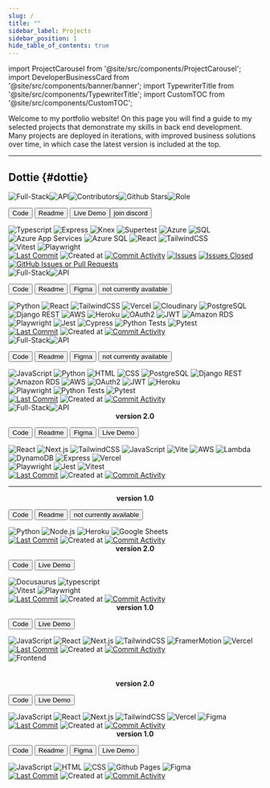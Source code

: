 ```yaml
---
slug: /
title: ""
sidebar_label: Projects
sidebar_position: 1
hide_table_of_contents: true
---
```


import ProjectCarousel from '@site/src/components/ProjectCarousel';
import DeveloperBusinessCard from '@site/src/components/banner/banner';
import TypewriterTitle from '@site/src/components/TypewriterTitle';
import CustomTOC from '@site/src/components/CustomTOC';

<DeveloperBusinessCard />

Welcome to my portfolio website! On this page you will find a guide to my selected projects that demonstrate my skills in back end development. Many projects are deployed in iterations, with improved business solutions over time, in which case the latest version is included at the top.

<CustomTOC />

***

## Dottie {#dottie}

<div className="header-badges">
<img src="https://img.shields.io/badge/Full--Stack-teal" alt="Full-Stack" /><img src="https://img.shields.io/badge/API-teal" alt="API" /><img src="https://img.shields.io/github/contributors/lmcrean/dottie" alt="Contributors" /><img src="https://img.shields.io/github/stars/lmcrean/dottie" alt="Github Stars" /><img src="https://img.shields.io/badge/Role-SQL_&_Express_lead,_Code_Reviewer-blue" alt="Role" />
</div>

<section>

<ProjectCarousel projectKey="dottie" />

</section>  

<section>

<a href="https://github.com/lmcrean/dottie" target="_blank"><button className="code-btn"><i className="fa fa-code"></i> Code </button></a> <a href="https://github.com/lmcrean/dottie" target="_blank"><button className="readme-btn"><i className="fa fa-book"></i> Readme </button></a> <a href="https://dottie-lmcreans-projects.vercel.app/" target="_blank"><button className="live-demo-btn"><i className="fa fa-play"></i> Live Demo </button></a><a href="https://discord.gg/FRxFFgU4cq" target="_blank"><button className="discord-btn"><i className="fa fa-brands fa-discord"></i> join discord </button></a>

<div className="tech-badges">
<img src="https://img.shields.io/badge/Typescript-teal?&logo=typescript&logoColor=white" alt="Typescript" />
<img src="https://img.shields.io/badge/Express-teal?&logo=express&logoColor=white" alt="Express" />
<img src="https://img.shields.io/badge/Knex-teal?&logo=knex&logoColor=white" alt="Knex" />
<img src="https://img.shields.io/badge/Supertest-teal?&logo=supertest&logoColor=white" alt="Supertest" />
<img src="https://img.shields.io/badge/Azure-teal?&logo=windows&logoColor=white" alt="Azure" />
<img src="https://img.shields.io/badge/SQL-teal?&logo=sql&logoColor=white" alt="SQL" />
<img src="https://img.shields.io/badge/Azure_App_Services-teal?&logo=windows&logoColor=white" alt="Azure App Services" />
<img src="https://img.shields.io/badge/Azure_SQL-teal?&logo=windows&logoColor=white" alt="Azure SQL" />
<img src="https://img.shields.io/badge/React-teal?&logo=react&logoColor=white" alt="React" />
<img src="https://img.shields.io/badge/TailwindCSS-teal?&logo=tailwind-css&logoColor=white" alt="TailwindCSS" />
</div>

<div className="test-badges">
<img src="https://img.shields.io/badge/Vitest-303_Passed-gray?style=flat-square&logo=vitest&logoColor=white" alt="Vitest" />
<img src="https://img.shields.io/badge/Playwright-40_Passed-gray?style=flat-square&logo=playwright&logoColor=white" alt="Playwright" />
</div>

<div className="github-badges">
<a href="https://github.com/lmcrean/dottie"><img src="https://img.shields.io/github/last-commit/lmcrean/dottie?color=gray" alt="Last Commit" /></a>
<img src="https://img.shields.io/github/created-at/lmcrean/dottie?color=gray" alt="Created at" />
<a href="https://github.com/lmcrean/dottie/commits/main"><img src="https://img.shields.io/github/commit-activity/t/lmcrean/dottie?color=gray" alt="Commit Activity" /></a> <a href="https://github.com/lmcrean/dottie/issues-open"><img src="https://img.shields.io/github/issues/lmcrean/dottie?color=gray" alt="Issues" /></a> <a href="https://github.com/lmcrean/dottie/issues"><img src="https://img.shields.io/github/issues-closed/lmcrean/dottie?color=gray" alt="Issues Closed" /></a> <a href="https://github.com/lmcrean/dottie/pulls"><img alt="GitHub Issues or Pull Requests" src="https://img.shields.io/github/issues-pr-closed/lmcrean/dottie"></a>
</div>

</section>



<div className="screenshot-project-element">

<TypewriterTitle text="Odyssey" level="h2" className="project-title" id="odyssey" delay={300} speed={100} />

<div className="header-badges">
<img src="https://img.shields.io/badge/Full--Stack-teal" alt="Full-Stack" /><img src="https://img.shields.io/badge/API-teal" alt="API" />
</div>

<section>

<ProjectCarousel projectKey="odyssey" />

<section>

<a href="https://github.com/lmcrean/odyssey-api" target="_blank"><button className="code-btn"><i className="fa fa-code"></i> Code </button></a> <a href="https://odyssey-docs.lauriecrean.dev" target="_blank"><button className="readme-btn"><i className="fa fa-book"></i> Readme </button></a> <a href="https://www.figma.com/design/E9mOo72sSEqIjSplAMipFE/Odyssey?node-id=0-1&t=90jvE8D1JwHqgqVY-1" target="_blank"><button className="figma-btn"><i className="fa fa-brands fa-figma"></i> Figma </button></a> <button className="live-demo-btn"><i className="fa fa-lock"></i> not currently available </button>


<div className="tech-badges">
<img src="https://img.shields.io/badge/Python-teal?&logo=python&logoColor=white" alt="Python" />
<img src="https://img.shields.io/badge/React-teal?&logo=react&logoColor=white" alt="React" />
<img src="https://img.shields.io/badge/TailwindCSS-teal?&logo=tailwind-css&logoColor=white" alt="TailwindCSS" />
<img src="https://img.shields.io/badge/Vercel-teal?&logo=vercel&logoColor=white" alt="Vercel" />
<img src="https://img.shields.io/badge/Cloudinary-teal?&logo=cloudinary&logoColor=white" alt="Cloudinary" />
<img src="https://img.shields.io/badge/PostgreSQL-teal?&logo=postgresql&logoColor=white" alt="PostgreSQL" />
<img src="https://img.shields.io/badge/Django_REST-teal?&logo=django&logoColor=white" alt="Django REST" />
<img src="https://img.shields.io/badge/AWS-teal?&logo=amazon&logoColor=white" alt="AWS" />
<img src="https://img.shields.io/badge/Heroku-teal?&logo=heroku&logoColor=white" alt="Heroku" />
<img src="https://img.shields.io/badge/OAuth2-teal?&logo=oauth&logoColor=white" alt="OAuth2" />
<img src="https://img.shields.io/badge/JWT-teal?&logo=json-web-token&logoColor=white" alt="JWT" />
<img src="https://img.shields.io/badge/Amazon_RDS-teal?&logo=amazon&logoColor=white" alt="Amazon RDS" />
</div>

<div className="test-badges">
<img src="https://img.shields.io/badge/Playwright-32_Passed-gray?style=flat-square&logo=playwright&logoColor=white" alt="Playwright" />
<img src="https://img.shields.io/badge/Jest-5_Passed-gray?style=flat-square&logo=jest&logoColor=white" alt="Jest" />
<img src="https://img.shields.io/badge/Cypress-3_passed-gray?style=flat-square&logo=cypress&logoColor=white" alt="Cypress" />
<img src="https://img.shields.io/badge/Python-38_Passed-gray?style=flat-square&logo=python&logoColor=white" alt="Python Tests" />
<img src="https://img.shields.io/badge/Pytest-20_Passed-gray?style=flat-square&logo=pytest&logoColor=white" alt="Pytest" />
</div>

<div className="github-badges">
<a href="https://github.com/lmcrean/odyssey-api"><img src="https://img.shields.io/github/last-commit/lmcrean/odyssey-api?color=gray" alt="Last Commit" /></a>
<img src="https://img.shields.io/github/created-at/lmcrean/odyssey-api?color=gray" alt="Created at" />
<a href="https://github.com/lmcrean/odyssey-api/commits/main"><img src="https://img.shields.io/github/commit-activity/t/lmcrean/odyssey-api?color=gray" alt="Commit Activity" /></a>
</div>

</section>
</section>

</div>


<TypewriterTitle text="Coach Matrix" level="h2" className="project-title" id="coach-matrix" delay={200} speed={90} />

<div className="header-badges">
<img src="https://img.shields.io/badge/Full--Stack-teal" alt="Full-Stack" /><img src="https://img.shields.io/badge/API-teal" alt="API" />
</div>

<section>

<ProjectCarousel projectKey="coachmatrix" />

<section>

<a href="https://github.com/lmcrean/coach-matrix" target="_blank"><button className="code-btn"><i className="fa fa-code"></i> Code </button></a> <a href="https://github.com/lmcrean/coach-matrix" target="_blank"><button className="readme-btn"><i className="fa fa-book"></i> Readme </button></a> <a href="https://www.figma.com/design/jXT4Bi1WXVwYG4daO3Yczi/Coach-Matrix?node-id=1-89&t=J0AI0eKKLWvVg5Lj-1" target="_blank"><button className="figma-btn"><i className="fa fa-brands fa-figma"></i> Figma </button></a> <button className="live-demo-btn"><i className="fa fa-lock"></i> not currently available </button>

<div className="tech-badges">
<img src="https://img.shields.io/badge/JavaScript-teal?&logo=javascript&logoColor=white" alt="JavaScript" />
<img src="https://img.shields.io/badge/Python-teal?&logo=python&logoColor=white" alt="Python" />
<img src="https://img.shields.io/badge/HTML-teal?&logo=html5&logoColor=white" alt="HTML" />
<img src="https://img.shields.io/badge/CSS-teal?&logo=css3&logoColor=white" alt="CSS" />
<img src="https://img.shields.io/badge/PostgreSQL-teal?&logo=postgresql&logoColor=white" alt="PostgreSQL" />
<img src="https://img.shields.io/badge/Django_REST-teal?&logo=django&logoColor=white" alt="Django REST" />
<img src="https://img.shields.io/badge/Amazon_RDS-teal?&logo=amazon&logoColor=white" alt="Amazon RDS" />
<img src="https://img.shields.io/badge/AWS-teal?&logo=amazon&logoColor=white" alt="AWS" />
<img src="https://img.shields.io/badge/OAuth2-teal?&logo=python&logoColor=white" alt="OAuth2" />
<img src="https://img.shields.io/badge/JWT-teal?&logo=json&logoColor=white" alt="JWT" />
<img src="https://img.shields.io/badge/Heroku-teal?&logo=heroku&logoColor=white" alt="Heroku" />
</div>

<div className="test-badges">
<img src="https://img.shields.io/badge/Playwright-3_Passed-gray?style=flat-square&logo=playwright&logoColor=white" alt="Playwright" />
<img src="https://img.shields.io/badge/Python-4_Passed-gray?style=flat-square&logo=python&logoColor=white" alt="Python Tests" />
<img src="https://img.shields.io/badge/Pytest-6_Passed-gray?style=flat-square&logo=pytest&logoColor=white" alt="Pytest" />
</div>

<div className="github-badges">
<a href="https://github.com/lmcrean/coach-matrix"><img src="https://img.shields.io/github/last-commit/lmcrean/coach-matrix?color=gray" alt="Last Commit" /></a>
<img src="https://img.shields.io/github/created-at/lmcrean/coach-matrix?color=gray" alt="Created at" />
<a href="https://github.com/lmcrean/coach-matrix/commits/main"><img src="https://img.shields.io/github/commit-activity/t/lmcrean/coach-matrix?color=gray" alt="Commit Activity" /></a>
</div>

</section>
</section>



<TypewriterTitle text="Steam Report" level="h2" className="project-title" id="steam-report" delay={250} speed={110} />

<div className="header-badges">
<img src="https://img.shields.io/badge/Full--Stack-teal" alt="Full-Stack" /><img src="https://img.shields.io/badge/API-teal" alt="API" />
</div>

<section>

<ProjectCarousel projectKey="steamreport" />

<section>

<center><b>version 2.0</b><br/></center>

<a href="https://github.com/lmcrean/steam-report-mern" target="_blank"><button className="code-btn"><i className="fa fa-code"></i> Code </button></a> <a href="https://steamreport-docs.lauriecrean.dev" target="_blank"><button className="readme-btn"><i className="fa fa-book"></i> Readme </button></a> <a href="https://www.figma.com/design/r3srLkPpbnMviUOIZeNjk7/Steam-Report?node-id=0-1&t=FBS5ZDxiWmtVBPeq-1" target="_blank"><button className="figma-btn"><i className="fa fa-brands fa-figma"></i> Figma </button></a> <a href="https://steamreport.lauriecrean.dev" target="_blank"><button className="live-demo-btn"><i className="fa fa-play"></i> Live Demo </button></a>

<div className="tech-badges">
<img src="https://img.shields.io/badge/React-teal?&logo=react&logoColor=white" alt="React" />
<img src="https://img.shields.io/badge/Next.js-teal?&logo=next.js&logoColor=white" alt="Next.js" />
<img src="https://img.shields.io/badge/TailwindCSS-teal?&logo=tailwind-css&logoColor=white" alt="TailwindCSS" />
<img src="https://img.shields.io/badge/JavaScript-teal?&logo=javascript&logoColor=white" alt="JavaScript" />
<img src="https://img.shields.io/badge/Vite-teal?&logo=vite&logoColor=white" alt="Vite" />
<img src="https://img.shields.io/badge/AWS-teal?&logo=amazon&logoColor=white" alt="AWS" />
<img src="https://img.shields.io/badge/Lambda-teal?&logo=amazon&logoColor=white" alt="Lambda" />
<img src="https://img.shields.io/badge/DynamoDB-teal?&logo=amazon&logoColor=white" alt="DynamoDB" />
<img src="https://img.shields.io/badge/Express-teal?&logo=express&logoColor=white" alt="Express" />
<img src="https://img.shields.io/badge/Vercel-teal?&logo=vercel&logoColor=white" alt="Vercel" />
</div>

<div className="test-badges">
<img src="https://img.shields.io/badge/Playwright-12_Passed-gray?style=flat-square&logo=playwright&logoColor=white" alt="Playwright" />
<img src="https://img.shields.io/badge/Jest-2_Passed-gray?style=flat-square&logo=jest&logoColor=white" alt="Jest" />
<img src="https://img.shields.io/badge/Vitest-19_Passed-gray?style=flat-square&logo=vitest&logoColor=white" alt="Vitest" />
</div>

<div className="github-badges">
<a href="https://github.com/lmcrean/steam-report-mern"><img src="https://img.shields.io/github/last-commit/lmcrean/steam-report-mern?color=gray" alt="Last Commit" /></a>
<img src="https://img.shields.io/github/created-at/lmcrean/steam-report-mern?color=gray" alt="Created at" />
<a href="https://github.com/lmcrean/steam-report-mern/commits/main"><img src="https://img.shields.io/github/commit-activity/t/lmcrean/steam-report-mern?color=gray" alt="Commit Activity" /></a>
</div>

<hr />

<center><b>version 1.0</b><br/></center>
  
<a href="https://github.com/lmcrean/steam-report" target="_blank"><button className="code-btn"><i className="fa fa-code"></i> Code </button></a> <a href="https://github.com/lmcrean/steam-report" target="_blank"><button className="readme-btn"><i className="fa fa-book"></i> Readme </button></a> <button className="live-demo-btn"><i className="fa fa-lock"></i> not currently available </button>

<div className="tech-badges">
<img src="https://img.shields.io/badge/Python-teal?&logo=python&logoColor=white" alt="Python" />
<img src="https://img.shields.io/badge/Node.js-teal?&logo=node.js&logoColor=white" alt="Node.js" />
<img src="https://img.shields.io/badge/Heroku-teal?&logo=heroku&logoColor=white" alt="Heroku" />
<img src="https://img.shields.io/badge/Google_Sheets-teal?&logo=google-sheets&logoColor=white" alt="Google Sheets" />
</div>

<div className="github-badges">
<a href="https://github.com/lmcrean/steam-report"><img src="https://img.shields.io/github/last-commit/lmcrean/steam-report?color=gray" alt="Last Commit" /></a>
<img src="https://img.shields.io/github/created-at/lmcrean/steam-report?color=gray" alt="Created at" />
<a href="https://github.com/lmcrean/steam-report/commits/main"><img src="https://img.shields.io/github/commit-activity/t/lmcrean/steam-report?color=gray" alt="Commit Activity" /></a>
</div>

</section>
</section>


<TypewriterTitle text="Laurie Crean" level="h2" className="project-title" id="laurie-crean" delay={350} speed={95} />

<ProjectCarousel projectKey="lauriecrean" />

<center><b>version 2.0</b></center>

<a href="https://github.com/lmcrean/lauriecrean_nextjs" target="_blank"><button className="code-btn"><i className="fa fa-code"></i> Code </button></a> <a href="https://lauriecrean.dev" target="_blank"><button className="live-demo-btn"><i className="fa fa-play"></i> Live Demo </button></a>

<div className="tech-badges">
<img src="https://img.shields.io/badge/Docusaurus-teal?&logo=docusaurus&logoColor=white" alt="Docusaurus" /> <img src="https://img.shields.io/badge/typescript-teal?&logo=typescript&logoColor=white" alt="typescript" />
</div>

<div className="test-badges">
<img src="https://img.shields.io/badge/Vitest-33_Passed-gray?style=flat-square&logo=vitest&logoColor=white" alt="Vitest" />
<img src="https://img.shields.io/badge/Playwright-12_Passed-gray?style=flat-square&logo=playwright&logoColor=white" alt="Playwright" />
</div>

<div className="github-badges">
<a href="https://github.com/lmcrean/lauriecrean_v3"><img src="https://img.shields.io/github/last-commit/lmcrean/lauriecrean_v3?color=gray" alt="Last Commit" /></a>
<img src="https://img.shields.io/github/created-at/lmcrean/lauriecrean_v3?color=gray" alt="Created at" />
<a href="https://github.com/lmcrean/lauriecrean_v3/commits/main"><img src="https://img.shields.io/github/commit-activity/t/lmcrean/lauriecrean_v3?color=gray" alt="Commit Activity" /></a>
</div>

<center><b>version 1.0</b></center>

<a href="https://github.com/lmcrean/lauriecrean" target="_blank"><button className="code-btn"><i className="fa fa-code"></i> Code </button></a> <a href="https://lauriecrean-nextjs-dlpcywpcu-lmcreans-projects.vercel.app/" target="_blank"><button className="live-demo-btn"><i className="fa fa-play"></i> Live Demo </button></a>

<div className="tech-badges">
<img src="https://img.shields.io/badge/JavaScript-teal?&logo=javascript&logoColor=white" alt="JavaScript" />
<img src="https://img.shields.io/badge/React-teal?&logo=react&logoColor=white" alt="React" />
<img src="https://img.shields.io/badge/Next.js-teal?&logo=next.js&logoColor=white" alt="Next.js" />
<img src="https://img.shields.io/badge/TailwindCSS-teal?&logo=tailwind-css&logoColor=white" alt="TailwindCSS" />
<img src="https://img.shields.io/badge/FramerMotion-teal?&logo=framer&logoColor=white" alt="FramerMotion" />
<img src="https://img.shields.io/badge/Vercel-teal?&logo=vercel&logoColor=white" alt="Vercel" />
</div> 

<div className="github-badges">
<a href="https://github.com/lmcrean/lauriecrean"><img src="https://img.shields.io/github/last-commit/lmcrean/lauriecrean?color=gray" alt="Last Commit" /></a>
<img src="https://img.shields.io/github/created-at/lmcrean/lauriecrean?color=gray" alt="Created at" />
<a href="https://github.com/lmcrean/lauriecrean/commits/main"><img src="https://img.shields.io/github/commit-activity/t/lmcrean/lauriecrean?color=gray" alt="Commit Activity" /></a>
</div>

<TypewriterTitle text="Hoverboard" level="h2" className="project-title" id="hoverboard" delay={400} speed={105} />

<div className="header-badges">
<img src="https://img.shields.io/badge/Frontend-teal" alt="Frontend" />
</div><br />

<ProjectCarousel projectKey="hoverboard" />
      
<br />

<center><b>version 2.0</b></center>

<a href="https://github.com/lmcrean/hoverboard-react" target="_blank"><button className="code-btn"><i className="fa fa-code"></i> Code </button></a> <a href="https://hoverboard-react.vercel.app/" target="_blank"><button className="live-demo-btn"><i className="fa fa-play"></i> Live Demo </button></a>

<div className="tech-badges">
<img src="https://img.shields.io/badge/JavaScript-teal?&logo=javascript&logoColor=white" alt="JavaScript" />
<img src="https://img.shields.io/badge/React-teal?&logo=react&logoColor=white" alt="React" />
<img src="https://img.shields.io/badge/Next.js-teal?&logo=next.js&logoColor=white" alt="Next.js" />
<img src="https://img.shields.io/badge/TailwindCSS-teal?&logo=tailwind-css&logoColor=white" alt="TailwindCSS" />
<img src="https://img.shields.io/badge/Vercel-teal?&logo=vercel&logoColor=white" alt="Vercel" />
<img src="https://img.shields.io/badge/Figma-teal?&logo=figma&logoColor=white" alt="Figma" />
</div>


<div className="github-badges">
<a href="https://github.com/lmcrean/hoverboard-react"><img src="https://img.shields.io/github/last-commit/lmcrean/hoverboard-react?color=gray" alt="Last Commit" /></a>
<img src="https://img.shields.io/github/created-at/lmcrean/hoverboard-react?color=gray" alt="Created at" />
<a href="https://github.com/lmcrean/hoverboard-react/commits/main"><img src="https://img.shields.io/github/commit-activity/t/lmcrean/hoverboard-react?color=gray" alt="Commit Activity" /></a>
</div>

<center><b>version 1.0</b></center>

<a href="https://github.com/lmcrean/hoverboard" target="_blank"><button className="code-btn"><i className="fa fa-code"></i> Code </button></a> <a href="https://github.com/lmcrean/hoverboard" target="_blank"><button className="readme-btn"><i className="fa fa-book"></i> Readme </button></a> <a href="https://www.figma.com/design/W7mEdTvxLgNZTvh1ODiuwD/HOVERBOARD?node-id=0-1&t=KLNqBhNcdgTvlq8M-1" target="_blank"> <button className="figma-btn"><i className="fa fa-brands fa-figma"></i> Figma </button></a> <a href="https://lmcrean.github.io/Hoverboard/" target="_blank"><button className="live-demo-btn"><i className="fa fa-play"></i> Live Demo </button></a>


<div className="tech-badges">
<img src="https://img.shields.io/badge/JavaScript-teal?&logo=javascript&logoColor=white" alt="JavaScript" />
<img src="https://img.shields.io/badge/HTML-teal?&logo=html5&logoColor=white" alt="HTML" />
<img src="https://img.shields.io/badge/CSS-teal?&logo=css3&logoColor=white" alt="CSS" />
<img src="https://img.shields.io/badge/Github_Pages-teal?&logo=github&logoColor=white" alt="Github Pages" />
<img src="https://img.shields.io/badge/Figma-teal?&logo=figma&logoColor=white" alt="Figma" />
</div>

<div className="github-badges">
<a href="https://github.com/lmcrean/hoverboard"><img src="https://img.shields.io/github/last-commit/lmcrean/hoverboard?color=gray" alt="Last Commit" /></a>
<img src="https://img.shields.io/github/created-at/lmcrean/hoverboard?color=gray" alt="Created at" />
<a href="https://github.com/lmcrean/hoverboard/commits/main"><img src="https://img.shields.io/github/commit-activity/t/lmcrean/hoverboard?color=gray" alt="Commit Activity" /></a>
</div>